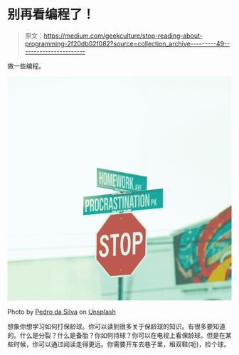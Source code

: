# 别再看编程了！

> 原文：<https://medium.com/geekculture/stop-reading-about-programming-2f20db02f082?source=collection_archive---------49----------------------->

做一些编程。

![](img/6f10775231dec248897c6f53560b6fb8.png)

Photo by [Pedro da Silva](https://unsplash.com/@pedroplus?utm_source=medium&utm_medium=referral) on [Unsplash](https://unsplash.com?utm_source=medium&utm_medium=referral)

想象你想学习如何打保龄球。你可以读到很多关于保龄球的知识。有很多要知道的。什么是分裂？什么是备胎？你如何持球？你可以在电视上看保龄球。但是在某些时候，你可以通过阅读走得更远。你需要开车去巷子里，租双鞋(呃)，捡个球。